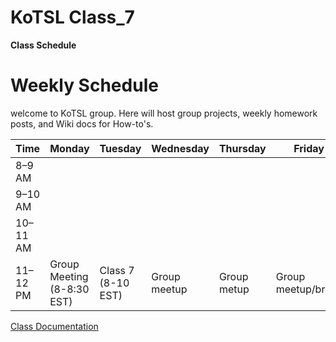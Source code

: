 # KoTSL Class_7

**Class Schedule**
# Weekly Schedule
welcome to KoTSL group. Here will host group projects, weekly homework posts, and Wiki docs for How-to's. 

| Time      | Monday                       | Tuesday                  | Wednesday                                   | Thursday                                | Friday            | Saturday          | Sunday          |
|-----------|--------                      |---------                 |-----------                                  |----------                               |--------           |----------         |--------         |
| 8–9 AM    |                              |                          |                                             |                                         |                   |                   |                 |
| 9–10 AM   |                              |                          |                                             |                                         |                   |                   |                 |
| 10–11 AM  |                              |                          |                                             |                                         |                   |Class 7 (2-4 EST)   |Class 7   (2-4 EST) |
| 11–12 PM  | Group Meeting (8-8:30 EST)   | Class 7 (8-10 EST)       |   Group meetup                              |  Group metup                            |Group meetup/break |Class 6.5 (8-10 EST) |Class 6.5 (8-10 EST)  |




[Class Documentation](https://github.com/doc-cloudops01/Class_7/wiki)
